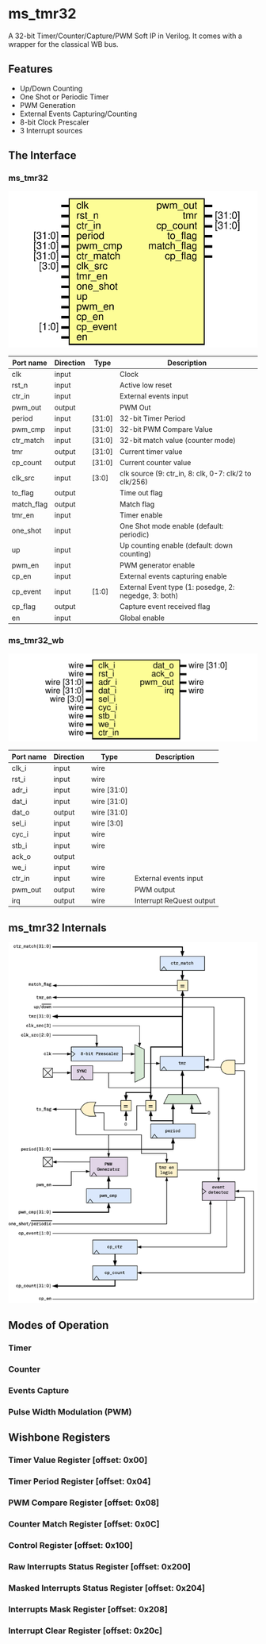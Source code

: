 # ms_tmr32
A 32-bit Timer/Counter/Capture/PWM Soft IP in Verilog. It comes with a wrapper for the classical WB bus.

## Features
- Up/Down Counting
- One Shot or Periodic Timer
- PWM Generation
- External Events Capturing/Counting
- 8-bit Clock Prescaler
- 3 Interrupt sources

## The Interface
### ms_tmr32
![Diagram](./docs/ms_tmr32.svg "Diagram")


| Port name  | Direction | Type   | Description |
| ---------- | --------- | ------ | ----------- |
| clk        | input     |        | Clock            |
| rst_n      | input     |        | Active low reset            |
| ctr_in     | input     |        | External events input            |
| pwm_out    | output    |        | PWM Out            |
| period     | input     | [31:0] | 32-bit Timer Period             |
| pwm_cmp    | input     | [31:0] | 32-bit PWM Compare Value            |
| ctr_match  | input     | [31:0] | 32-bit match value (counter mode)            |
| tmr        | output    | [31:0] | Current timer value            |
| cp_count   | output    | [31:0] | Current counter value            |
| clk_src    | input     | [3:0]  | clk source (9: ctr_in, 8: clk, 0-7: clk/2 to clk/256)            |
| to_flag    | output    |        | Time out flag             |
| match_flag | output    |        | Match flag            |
| tmr_en     | input     |        | Timer enable            |
| one_shot   | input     |        | One Shot mode enable (default: periodic)           |
| up         | input     |        | Up counting enable (default: down counting)            |
| pwm_en     | input     |        | PWM generator enable            |
| cp_en      | input     |        | External events capturing enable            |
| cp_event   | input     | [1:0]  | External Event type (1: posedge, 2: negedge, 3: both)            |
| cp_flag    | output    |        | Capture event received flag           |
| en         | input     |        | Global enable            |

### ms_tmr32_wb
![Diagram](./docs/ms_tmr32_wb.svg "Diagram")

| Port name | Direction | Type           | Description |
| --------- | --------- | -------------- | ----------- |
| clk_i     | input     | wire           |             |
| rst_i     | input     | wire           |             |
| adr_i     | input     | wire    [31:0] |             |
| dat_i     | input     | wire    [31:0] |             |
| dat_o     | output    | wire    [31:0] |             |
| sel_i     | input     | wire    [3:0]  |             |
| cyc_i     | input     | wire           |             |
| stb_i     | input     | wire           |             |
| ack_o     | output    |                |             |
| we_i      | input     | wire           |             |
| ctr_in    | input     | wire           | External events input            |
| pwm_out   | output    | wire           | PWM output            |
| irq       | output    | wire           | Interrupt ReQuest output            |

## ms_tmr32 Internals

![Diagram](./docs/ms_tmr32_bd.png "Diagram")

## Modes of Operation
### Timer
### Counter
### Events Capture
### Pulse Width Modulation (PWM)
## Wishbone Registers
### Timer Value Register [offset: 0x00]
### Timer Period Register [offset: 0x04]
### PWM Compare Register [offset: 0x08]
### Counter Match Register [offset: 0x0C]
### Control Register [offset: 0x100]
### Raw Interrupts Status Register [offset: 0x200]
### Masked Interrupts Status Register [offset: 0x204]
### Interrupts Mask Register [offset: 0x208]
### Interrupt Clear Register [offset: 0x20c]
